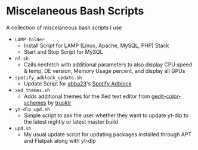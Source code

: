 # Miscelaneous Bash Scripts
A collection of miscelaneous bash scripts I use

- `LAMP folder`
  - Install Script for LAMP (Linux, Apache, MySQL, PHP) Stack
  - Start and Stop Script for MySQL
- `nf.sh`
  - Calls neofetch with additional parameters to also display CPU speed & temp, DE version, Memory Usage percent, and display all GPUs
- `spotify_adblock_update.sh`
  - Update Script for [abba23](https://github.com/abba23/)'s [Spotify Adblock](https://github.com/abba23/spotify-adblock)
- `xed_themes.sh`
  - Adds additional themes for the Xed text editor from [gedit-color-schemes](https://github.com/trusktr/gedit-color-schemes) by [trusktr](https://github.com/trusktr)
- `yt-dlp_upd.sh`
  - Simple script to ask the user whether they want to update yt-dlp to the latest nightly or latest master build
- `upd.sh`
  - My usual update script for updating packages installed through APT and Flatpak along with yt-dlp
